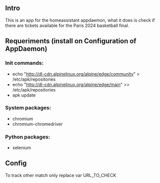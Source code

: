 ## Intro 
This is an app for the homeassistant appdaemon, what it does is check if there are tickets available for the Paris 2024 basketball final.

## Requeriments (install on Configuration of AppDaemon)

### Init commands: 
- echo "http://dl-cdn.alpinelinux.org/alpine/edge/community" > /etc/apk/repositories
- echo "http://dl-cdn.alpinelinux.org/alpine/edge/main" >> /etc/apk/repositories
- apk update

### System packages: 
- chromium
- chromium-chromedriver

### Python packages:
- selenium

## Config
To track other match only replace var URL_TO_CHECK
